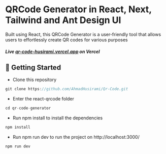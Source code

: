 # QRCode Generator in React, Next, Tailwind and Ant Design UI

Built using React, this QRCode Generator is a user-friendly tool that allows users to effortlessly create QR codes for various purposes

##### Live [qr-code-husirami.vercel.app](https://qr-code-husirami.vercel.app/) on Vercel

## 🚀 Getting Started

+ Clone this repository
```jsx
git clone https://github.com/AhmadHusirami/Qr-Code.git
```
+ Enter the react-qrcode folder
```jsx
cd qr-code-generator
```
+ Run npm install to install the dependencies
```jsx
npm install
```
+ Run npm run dev to run the project on http://localhost:3000/
```jsx
npm run dev
```